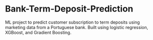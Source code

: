 # Bank-Term-Deposit-Prediction
ML project to predict customer subscription to term deposits using marketing data from a Portuguese bank. Built using logistic regression, XGBoost, and Gradient Boosting.
